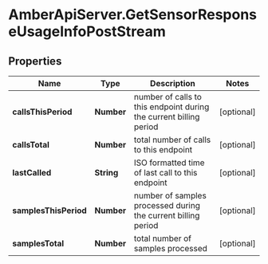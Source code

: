 # AmberApiServer.GetSensorResponseUsageInfoPostStream

## Properties
Name | Type | Description | Notes
------------ | ------------- | ------------- | -------------
**callsThisPeriod** | **Number** | number of calls to this endpoint during the current billing period | [optional] 
**callsTotal** | **Number** | total number of calls to this endpoint | [optional] 
**lastCalled** | **String** | ISO formatted time of last call to this endpoint | [optional] 
**samplesThisPeriod** | **Number** | number of samples processed during the current billing period | [optional] 
**samplesTotal** | **Number** | total number of samples processed | [optional] 
